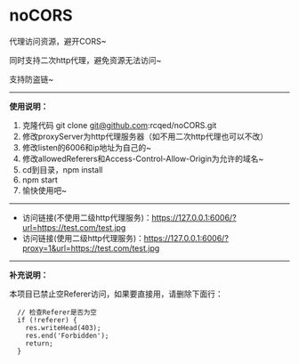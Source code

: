 # noCORS

代理访问资源，避开CORS~

同时支持二次http代理，避免资源无法访问~

支持防盗链~

---

**使用说明：**

1. 克隆代码 git clone git@github.com:rcqed/noCORS.git
2. 修改proxyServer为http代理服务器（如不用二次http代理也可以不改）
3. 修改listen的6006和ip地址为自己的~
4. 修改allowedReferers和Access-Control-Allow-Origin为允许的域名~
5. cd到目录，npm install
6. npm start
7. 愉快使用吧~

---

- 访问链接(不使用二级http代理服务)：https://127.0.0.1:6006/?url=https://test.com/test.jpg
- 访问链接(使用二级http代理服务)：https://127.0.0.1:6006/?proxy=1&url=https://test.com/test.jpg

---

**补充说明：**

本项目已禁止空Referer访问，如果要直接用，请删除下面行：

```
  // 检查Referer是否为空
  if (!referer) {
    res.writeHead(403);
    res.end('Forbidden');
    return;
  }
```

